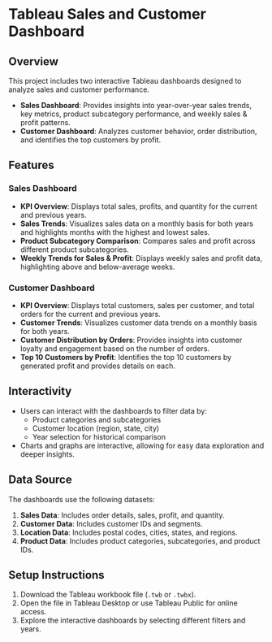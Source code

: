 # Tableau Sales and Customer Dashboard

## Overview
This project includes two interactive Tableau dashboards designed to analyze sales and customer performance. 

- **Sales Dashboard**: Provides insights into year-over-year sales trends, key metrics, product subcategory performance, and weekly sales & profit patterns.
- **Customer Dashboard**: Analyzes customer behavior, order distribution, and identifies the top customers by profit.

## Features

### Sales Dashboard
- **KPI Overview**: Displays total sales, profits, and quantity for the current and previous years.
- **Sales Trends**: Visualizes sales data on a monthly basis for both years and highlights months with the highest and lowest sales.
- **Product Subcategory Comparison**: Compares sales and profit across different product subcategories.
- **Weekly Trends for Sales & Profit**: Displays weekly sales and profit data, highlighting above and below-average weeks.

### Customer Dashboard
- **KPI Overview**: Displays total customers, sales per customer, and total orders for the current and previous years.
- **Customer Trends**: Visualizes customer data trends on a monthly basis for both years.
- **Customer Distribution by Orders**: Provides insights into customer loyalty and engagement based on the number of orders.
- **Top 10 Customers by Profit**: Identifies the top 10 customers by generated profit and provides details on each.

## Interactivity
- Users can interact with the dashboards to filter data by:
  - Product categories and subcategories
  - Customer location (region, state, city)
  - Year selection for historical comparison
- Charts and graphs are interactive, allowing for easy data exploration and deeper insights.

## Data Source
The dashboards use the following datasets:
1. **Sales Data**: Includes order details, sales, profit, and quantity.
2. **Customer Data**: Includes customer IDs and segments.
3. **Location Data**: Includes postal codes, cities, states, and regions.
4. **Product Data**: Includes product categories, subcategories, and product IDs.

## Setup Instructions
1. Download the Tableau workbook file (`.twb` or `.twbx`).
2. Open the file in Tableau Desktop or use Tableau Public for online access.
3. Explore the interactive dashboards by selecting different filters and years.



